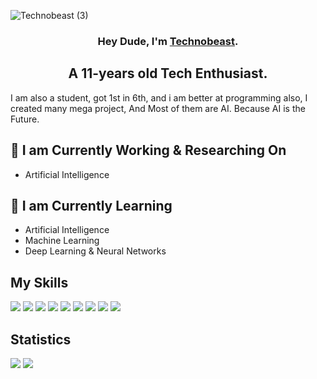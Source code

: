 ![Technobeast (3)](https://github.com/Technobeast7/Technobeast7/assets/125365643/5078d7f8-cf82-456a-b5b0-819cdf47fa51)
<h3 align="center">Hey Dude, I'm <a href="https://www.youtube.com/channel/UCt-NG_fMfj5X6LFtlZnTs_Q" target="_blank" rel="noreferrer">Technobeast</a>.</h3>
<h2 align="center">A 11-years old Tech Enthusiast.</h2> 
I am also a student, got 1st in 6th, and i am better at programming also, I created many mega project, And Most of them are AI. Because AI is the Future.

## 🔭 I am Currently Working & Researching On
- Artificial Intelligence

## 🌱 I am Currently Learning
- Artificial Intelligence
- Machine Learning
- Deep Learning & Neural Networks

## My Skills
![](https://img.shields.io/badge/Python-14354C?style=for-the-badge&logo=python&logoColor=white) ![](https://img.shields.io/badge/Unity-100000?style=for-the-badge&logo=unity&logoColor=white) ![](https://img.shields.io/badge/HTML-239120?style=for-the-badge&logo=html5&logoColor=white) ![](https://img.shields.io/badge/CSS3-1572B6?style=for-the-badge&logo=css3&logoColor=white) ![](https://img.shields.io/badge/TensorFlow-FF6F00?style=for-the-badge&logo=tensorflow&logoColor=white) ![](https://img.shields.io/badge/JavaScript-F7DF1E?style=for-the-badge&logo=javascript&logoColor=black) ![](https://img.shields.io/badge/Java-ED8B00?style=for-the-badge&logo=openjdk&logoColor=white) ![](https://img.shields.io/badge/Tailwind_CSS-38B2AC?style=for-the-badge&logo=tailwind-css&logoColor=white) ![](https://img.shields.io/badge/Flask-000000?style=for-the-badge&logo=flask&logoColor=white)

## Statistics
![](https://github-readme-stats.vercel.app/api?username=Technobeast7&theme=transparent)
![](https://github-readme-stats.vercel.app/api/top-langs/?username=Technobeast7&theme=transparent)
